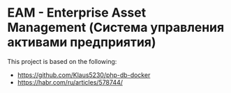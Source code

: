 # EAM - Enterprise Asset Management (Система управления активами предприятия)
This project is based on the following:
- https://github.com/Klaus5230/php-db-docker
- https://habr.com/ru/articles/578744/
